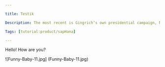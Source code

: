 ```yaml
---

title: Testik

Description: The most recent is Gingrich’s own presidential campaign, Newt 2012, which continues to owe millions of dollars to former staff, vendors, and even Gingrich himself. Gingrich did not return several requests for comment about the money his campaign still owes.

Tags: [tutorial:product/sapHana]

---
```


Hello! How are you?

![Funny-Baby-11.jpg] (Funny-Baby-11.jpg)
